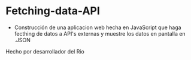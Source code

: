 # Fetching-data-API

- Construcción de una aplicacion web hecha en JavaScript que haga fecthing de datos a API's externas y muestre los datos en pantalla en .JSON


Hecho por desarrollador del Rio 